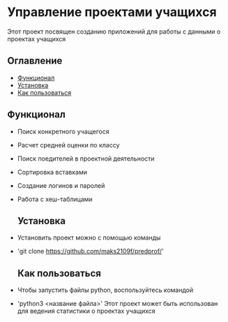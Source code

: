 # Управление проектами учащихся
Этот проект посвящен созданию приложений для работы с данными о проектах учащихся 

## Оглавление
- [Функционал](#функционал)
- [Установка](#установка)
- [Как пользоваться](#как-пользоваться)

## Функционал
- Поиск конкретного учащегося
- Расчет средней оценки по классу
- Поиск поедителей в проектной деятельности
- Сортировка вставками
- Создание логинов и паролей
- Работа с хеш-таблицами

  ## Установка
- Установить проект можно с помощью команды
- 'git clone https://github.com/maks2109f/predprof/'

  ## Как пользоваться
- Чтобы запустить файлы python, воспользуйтесь командой
- 'python3 <название файла>'
 Этот проект может быть использован для ведения статистики о проектах учащихся
